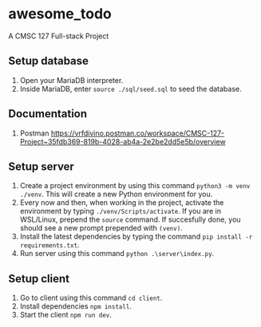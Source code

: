 # awesome_todo

A CMSC 127 Full-stack Project

## Setup database

1. Open your MariaDB interpreter.
2. Inside MariaDB, enter `source ./sql/seed.sql` to seed the database.

## Documentation

1. Postman https://vrfdivino.postman.co/workspace/CMSC-127-Project~35fdb369-819b-4028-ab4a-2e2be2dd5e5b/overview

## Setup server

1. Create a project environment by using this command `python3 -m venv ./venv`.
   This will create a new Python environment for you.
2. Every now and then, when working in the project, activate the environment by typing
   `./venv/Scripts/activate`. If you are in WSL/Linux, prepend the `source` command.
   If succesfully done, you should see a new prompt prepended with `(venv)`.
3. Install the latest dependencies by typing the command `pip install -r requirements.txt`.
4. Run server using this command `python .\server\index.py`.

## Setup client

1. Go to client using this command `cd client`.
2. Install dependencies `npm install`.
3. Start the client `npm run dev`.
